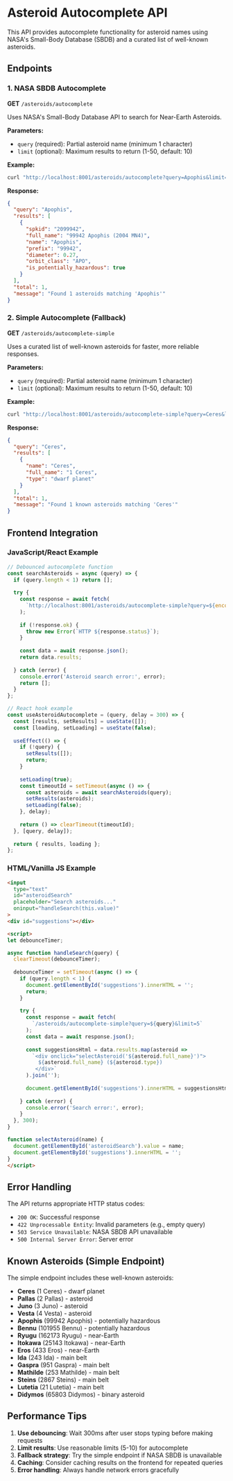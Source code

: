# Asteroid Autocomplete API

This API provides autocomplete functionality for asteroid names using NASA's Small-Body Database (SBDB) and a curated list of well-known asteroids.

## Endpoints

### 1. NASA SBDB Autocomplete
**GET** `/asteroids/autocomplete`

Uses NASA's Small-Body Database API to search for Near-Earth Asteroids.

**Parameters:**
- `query` (required): Partial asteroid name (minimum 1 character)
- `limit` (optional): Maximum results to return (1-50, default: 10)

**Example:**
```bash
curl "http://localhost:8001/asteroids/autocomplete?query=Apophis&limit=5"
```

**Response:**
```json
{
  "query": "Apophis",
  "results": [
    {
      "spkid": "2099942",
      "full_name": "99942 Apophis (2004 MN4)",
      "name": "Apophis",
      "prefix": "99942",
      "diameter": 0.27,
      "orbit_class": "APO",
      "is_potentially_hazardous": true
    }
  ],
  "total": 1,
  "message": "Found 1 asteroids matching 'Apophis'"
}
```

### 2. Simple Autocomplete (Fallback)
**GET** `/asteroids/autocomplete-simple`

Uses a curated list of well-known asteroids for faster, more reliable responses.

**Parameters:**
- `query` (required): Partial asteroid name (minimum 1 character)
- `limit` (optional): Maximum results to return (1-50, default: 10)

**Example:**
```bash
curl "http://localhost:8001/asteroids/autocomplete-simple?query=Ceres&limit=5"
```

**Response:**
```json
{
  "query": "Ceres",
  "results": [
    {
      "name": "Ceres",
      "full_name": "1 Ceres",
      "type": "dwarf planet"
    }
  ],
  "total": 1,
  "message": "Found 1 known asteroids matching 'Ceres'"
}
```

## Frontend Integration

### JavaScript/React Example

```javascript
// Debounced autocomplete function
const searchAsteroids = async (query) => {
  if (query.length < 1) return [];
  
  try {
    const response = await fetch(
      `http://localhost:8001/asteroids/autocomplete-simple?query=${encodeURIComponent(query)}&limit=10`
    );
    
    if (!response.ok) {
      throw new Error(`HTTP ${response.status}`);
    }
    
    const data = await response.json();
    return data.results;
    
  } catch (error) {
    console.error('Asteroid search error:', error);
    return [];
  }
};

// React hook example
const useAsteroidAutocomplete = (query, delay = 300) => {
  const [results, setResults] = useState([]);
  const [loading, setLoading] = useState(false);
  
  useEffect(() => {
    if (!query) {
      setResults([]);
      return;
    }
    
    setLoading(true);
    const timeoutId = setTimeout(async () => {
      const asteroids = await searchAsteroids(query);
      setResults(asteroids);
      setLoading(false);
    }, delay);
    
    return () => clearTimeout(timeoutId);
  }, [query, delay]);
  
  return { results, loading };
};
```

### HTML/Vanilla JS Example

```html
<input 
  type="text" 
  id="asteroidSearch" 
  placeholder="Search asteroids..." 
  oninput="handleSearch(this.value)"
>
<div id="suggestions"></div>

<script>
let debounceTimer;

async function handleSearch(query) {
  clearTimeout(debounceTimer);
  
  debounceTimer = setTimeout(async () => {
    if (query.length < 1) {
      document.getElementById('suggestions').innerHTML = '';
      return;
    }
    
    try {
      const response = await fetch(
        `/asteroids/autocomplete-simple?query=${query}&limit=5`
      );
      const data = await response.json();
      
      const suggestionsHtml = data.results.map(asteroid => 
        `<div onclick="selectAsteroid('${asteroid.full_name}')">
          ${asteroid.full_name} (${asteroid.type})
         </div>`
      ).join('');
      
      document.getElementById('suggestions').innerHTML = suggestionsHtml;
      
    } catch (error) {
      console.error('Search error:', error);
    }
  }, 300);
}

function selectAsteroid(name) {
  document.getElementById('asteroidSearch').value = name;
  document.getElementById('suggestions').innerHTML = '';
}
</script>
```

## Error Handling

The API returns appropriate HTTP status codes:

- `200 OK`: Successful response
- `422 Unprocessable Entity`: Invalid parameters (e.g., empty query)
- `503 Service Unavailable`: NASA SBDB API unavailable
- `500 Internal Server Error`: Server error

## Known Asteroids (Simple Endpoint)

The simple endpoint includes these well-known asteroids:
- **Ceres** (1 Ceres) - dwarf planet
- **Pallas** (2 Pallas) - asteroid
- **Juno** (3 Juno) - asteroid
- **Vesta** (4 Vesta) - asteroid
- **Apophis** (99942 Apophis) - potentially hazardous
- **Bennu** (101955 Bennu) - potentially hazardous
- **Ryugu** (162173 Ryugu) - near-Earth
- **Itokawa** (25143 Itokawa) - near-Earth
- **Eros** (433 Eros) - near-Earth
- **Ida** (243 Ida) - main belt
- **Gaspra** (951 Gaspra) - main belt
- **Mathilde** (253 Mathilde) - main belt
- **Steins** (2867 Steins) - main belt
- **Lutetia** (21 Lutetia) - main belt
- **Didymos** (65803 Didymos) - binary asteroid

## Performance Tips

1. **Use debouncing**: Wait 300ms after user stops typing before making requests
2. **Limit results**: Use reasonable limits (5-10) for autocomplete
3. **Fallback strategy**: Try the simple endpoint if NASA SBDB is unavailable
4. **Caching**: Consider caching results on the frontend for repeated queries
5. **Error handling**: Always handle network errors gracefully